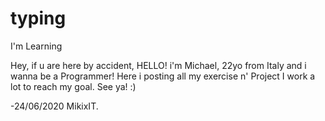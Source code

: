 # typing
I'm Learning

Hey, if u are here by accident, HELLO! i'm Michael, 22yo from Italy and i wanna be a Programmer! 
Here i posting all my exercise n' Project
I work a lot to reach my goal.
See ya! :)


-24/06/2020 MikixIT.
